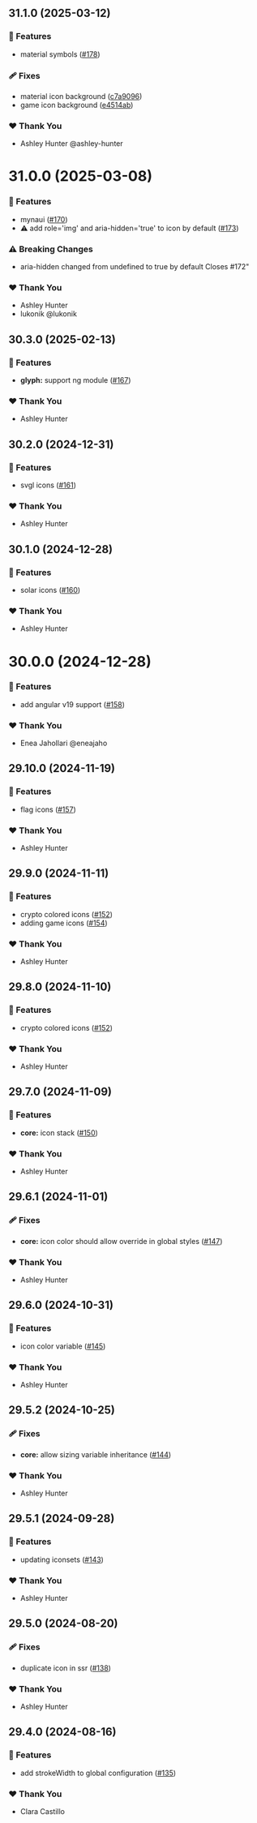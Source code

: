 ## 31.1.0 (2025-03-12)

### 🚀 Features

- material symbols ([#178](https://github.com/ng-icons/ng-icons/pull/178))

### 🩹 Fixes

- material icon background ([c7a9096](https://github.com/ng-icons/ng-icons/commit/c7a9096))
- game icon background ([e4514ab](https://github.com/ng-icons/ng-icons/commit/e4514ab))

### ❤️ Thank You

- Ashley Hunter @ashley-hunter

# 31.0.0 (2025-03-08)

### 🚀 Features

- mynaui ([#170](https://github.com/ng-icons/ng-icons/pull/170))
- ⚠️  add role='img' and aria-hidden='true' to icon by default ([#173](https://github.com/ng-icons/ng-icons/pull/173))

### ⚠️  Breaking Changes

- aria-hidden changed from undefined to true by default  Closes #172"

### ❤️ Thank You

- Ashley Hunter
- lukonik @lukonik

## 30.3.0 (2025-02-13)

### 🚀 Features

- **glyph:** support ng module ([#167](https://github.com/ng-icons/ng-icons/pull/167))

### ❤️  Thank You

- Ashley Hunter

## 30.2.0 (2024-12-31)

### 🚀 Features

- svgl icons ([#161](https://github.com/ng-icons/ng-icons/pull/161))

### ❤️ Thank You

- Ashley Hunter

## 30.1.0 (2024-12-28)

### 🚀 Features

- solar icons ([#160](https://github.com/ng-icons/ng-icons/pull/160))

### ❤️ Thank You

- Ashley Hunter

# 30.0.0 (2024-12-28)

### 🚀 Features

- add angular v19 support ([#158](https://github.com/ng-icons/ng-icons/pull/158))

### ❤️ Thank You

- Enea Jahollari @eneajaho

## 29.10.0 (2024-11-19)

### 🚀 Features

- flag icons ([#157](https://github.com/ng-icons/ng-icons/pull/157))

### ❤️  Thank You

- Ashley Hunter

## 29.9.0 (2024-11-11)

### 🚀 Features

- crypto colored icons ([#152](https://github.com/ng-icons/ng-icons/pull/152))
- adding game icons ([#154](https://github.com/ng-icons/ng-icons/pull/154))

### ❤️  Thank You

- Ashley Hunter

## 29.8.0 (2024-11-10)

### 🚀 Features

- crypto colored icons ([#152](https://github.com/ng-icons/ng-icons/pull/152))

### ❤️  Thank You

- Ashley Hunter

## 29.7.0 (2024-11-09)

### 🚀 Features

- **core:** icon stack ([#150](https://github.com/ng-icons/ng-icons/pull/150))

### ❤️  Thank You

- Ashley Hunter

## 29.6.1 (2024-11-01)

### 🩹 Fixes

- **core:** icon color should allow override in global styles ([#147](https://github.com/ng-icons/ng-icons/pull/147))

### ❤️  Thank You

- Ashley Hunter

## 29.6.0 (2024-10-31)

### 🚀 Features

- icon color variable ([#145](https://github.com/ng-icons/ng-icons/pull/145))

### ❤️  Thank You

- Ashley Hunter

## 29.5.2 (2024-10-25)

### 🩹 Fixes

- **core:** allow sizing variable inheritance ([#144](https://github.com/ng-icons/ng-icons/pull/144))

### ❤️  Thank You

- Ashley Hunter

## 29.5.1 (2024-09-28)


### 🚀 Features

- updating iconsets ([#143](https://github.com/ng-icons/ng-icons/pull/143))

### ❤️  Thank You

- Ashley Hunter

## 29.5.0 (2024-08-20)


### 🩹 Fixes

- duplicate icon in ssr ([#138](https://github.com/ng-icons/ng-icons/pull/138))

### ❤️  Thank You

- Ashley Hunter

## 29.4.0 (2024-08-16)


### 🚀 Features

- add strokeWidth to global configuration ([#135](https://github.com/ng-icons/ng-icons/pull/135))

### ❤️  Thank You

- Clara Castillo
